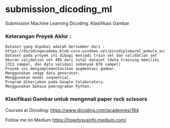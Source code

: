 # submission_dicoding_ml
Submission Machine Learning Dicoding. Klasifikasi Gambar


### Keterangan Proyek Akhir :

    Dataset yang dipakai adalah bersumber dari : https://dicodingacademy.blob.core.windows.net/picodiploma/ml_pemula_academy/rockpaperscissors.zip
    Dataset pada proyek ini dibagi menjadi train set dan validation set
    Ukuran validation set 40% dari total dataset (data training memiliki 1312 sampel, dan data validasi sebanyak 876 sampel)
    Proyek ini mengimplementasikan augmentasi gambar.
    Menggunakan image data generator.
    Menggunakan model sequential.
    Program dikerjakan pada Google Colaboratory.
    Menggunakan bahasa pemrograman Python.

### Klasifikasi Gambar untuk mengenali paper rock scissors

Courses at Dicoding: https://www.dicoding.com/academies/184

Follow me on Medium https://howdysysinfo.medium.com/
